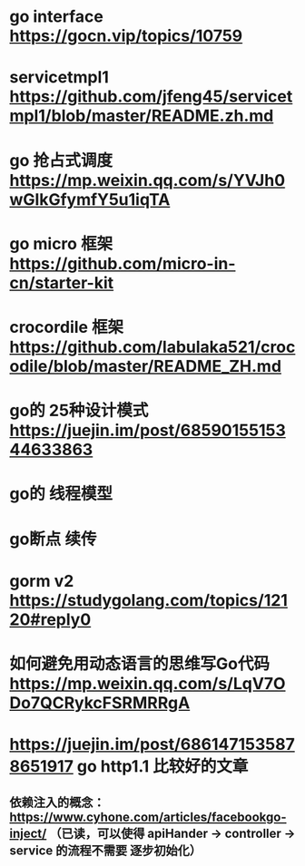 # go interface https://gocn.vip/topics/10759
# servicetmpl1 https://github.com/jfeng45/servicetmpl1/blob/master/README.zh.md 
# go 抢占式调度 https://mp.weixin.qq.com/s/YVJh0wGlkGfymfY5u1iqTA
# go micro 框架 https://github.com/micro-in-cn/starter-kit
# crocordile 框架 https://github.com/labulaka521/crocodile/blob/master/README_ZH.md 

# go的 25种设计模式 https://juejin.im/post/6859015515344633863
# go的 线程模型
# go断点 续传
# gorm v2 https://studygolang.com/topics/12120#reply0
# 如何避免用动态语言的思维写Go代码 https://mp.weixin.qq.com/s/LqV7ODo7QCRykcFSRMRRgA

# https://juejin.im/post/6861471535878651917 go http1.1 比较好的文章


## 依赖注入的概念： https://www.cyhone.com/articles/facebookgo-inject/ （已读，可以使得 apiHander -> controller -> service 的流程不需要 逐步初始化）